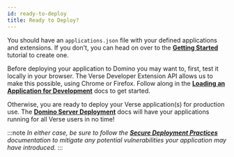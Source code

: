 ```yaml
---
id: ready-to-deploy
title: Ready to Deploy?
---
```


You should have an `applications.json` file with your defined applications and extensions. If you don't, you can head on over to the **[Getting Started](../getting-started)** tutorial to create one.

Before deploying your application to Domino you may want to, first, test it locally in your browser. The Verse Developer Extension API allows us to make this possible, using Chrome or Firefox. Follow along in the **[Loading an Application for Development](../development)** docs to get started.

Otherwise, you are ready to deploy your Verse application(s) for production use. The **[Domino Server Deployment](../domino-server-deployment)** docs will have your applications running for all Verse users in no time!

:::note
_In either case, be sure to follow the **[Secure Deployment Practices](https://opensource.hcltechsw.com/Verse-Extension-Documentation/docs/best-security-practices/)** documentation to mitigate any potential vulnerabilities your application may have introduced._
:::
